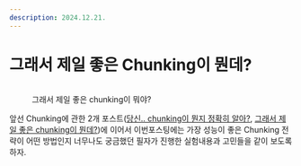 ```yaml
---
description: 2024.12.21.
---
```


# 그래서 제일 좋은 Chunking이 뭔데?

<figure><img src="../.gitbook/assets/dddd (1).png" alt=""><figcaption><p>그래서 제일 좋은 chunking이 뭐야?</p></figcaption></figure>

앞선 Chunking에 관한 2개 포스트([당신.. chunking이 뭔지 정확히 알아?](..-chunking-...md), [그래서 제일 좋은 chunking이 뭔데?](chunking.md))에 이어서 이번포스팅에는 가장 성능이 좋은 Chunking 전략이 어떤  방법인지 너무나도 궁금했던 필자가 진행한 실험내용과 고민들을 같이 보도록 하자.&#x20;
